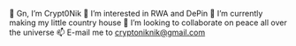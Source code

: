 👋 Gn, I’m Crypt0Nik
👀 I’m interested in RWA and DePin
🌱 I’m currently making my little country house
💞️ I’m looking to collaborate on peace all over the universe
📫 E-mail me to cryptoniknik@gmail.com
